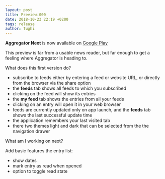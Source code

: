 ```yaml
---
layout: post
title: Preview:000
date: 2018-10-23 22:19 +0200
tags: release
author: Tughi
---
```


**Aggregator Next** is now available on [Google Play](https://play.google.com/store/apps/details?id=com.tughi.aggregator.next)

This preview is far from a usable news reader, but far enough to get a feeling where Aggregator is heading to.

What does this first version do?
- subscribe to feeds either by entering a feed or website URL, or directly from the browser via the share option
- the **feeds** tab shows all feeds to which you subscribed
- clicking on the feed will show its entries
- the **my feed** tab shows the entries from all your feeds
- clicking on an entry will open it in your web browser
- feeds are currently updated only on app launch, and the **feeds** tab shows the last successful update time
- the application remembers your last visited tab
- there two themes light and dark that can be selected from the the navigation drawer

What am I working on next?

Add basic features the entry list:

- show dates
- mark entry as read when opened
- option to toggle read state
